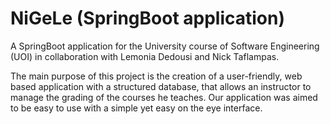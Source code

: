 # NiGeLe (SpringBoot application)
A SpringBoot application for the University course of Software Engineering (UOI) in collaboration with 	Lemonia Dedousi and Nick Taflampas.

The main purpose of this project is the creation of a user-friendly, web based application with a structured database, that allows an instructor to manage the grading of the courses he teaches. Our application was aimed to be easy to use with a simple yet easy on the eye interface.
